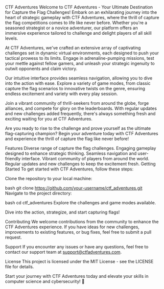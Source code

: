 CTF Adventures
Welcome to CTF Adventures - Your Ultimate Destination for Capture the Flag Challenges! Embark on an exhilarating journey into the heart of strategic gameplay with CTF Adventures, where the thrill of capture the flag competitions comes to life like never before. Whether you're a seasoned strategist or a novice adventurer, our platform offers an immersive experience tailored to challenge and delight players of all skill levels.

At CTF Adventures, we've crafted an extensive array of captivating challenges set in dynamic virtual environments, each designed to push your tactical prowess to its limits. Engage in adrenaline-pumping missions, test your mettle against fellow gamers, and unleash your strategic ingenuity to outwit opponents and claim victory.

Our intuitive interface provides seamless navigation, allowing you to dive into the action with ease. Explore a variety of game modes, from classic capture the flag scenarios to innovative twists on the genre, ensuring endless excitement and variety with every play session.

Join a vibrant community of thrill-seekers from around the globe, forge alliances, and compete for glory on the leaderboards. With regular updates and new challenges added frequently, there's always something fresh and exciting waiting for you at CTF Adventures.

Are you ready to rise to the challenge and prove yourself as the ultimate flag-capturing champion? Begin your adventure today with CTF Adventures and experience the thrill of capture the flag like never before!

Features
Diverse range of capture the flag challenges.
Engaging gameplay designed to enhance strategic thinking.
Seamless navigation and user-friendly interface.
Vibrant community of players from around the world.
Regular updates and new challenges to keep the excitement fresh.
Getting Started
To get started with CTF Adventures, follow these steps:

Clone the repository to your local machine:

bash
git clone https://github.com/your-username/ctf_adventures.git
Navigate to the project directory:

bash
cd ctf_adventures
Explore the challenges and game modes available.

Dive into the action, strategize, and start capturing flags!

Contributing
We welcome contributions from the community to enhance the CTF Adventures experience. If you have ideas for new challenges, improvements to existing features, or bug fixes, feel free to submit a pull request.

Support
If you encounter any issues or have any questions, feel free to contact our support team at support@ctfadventures.com.

License
This project is licensed under the MIT License - see the LICENSE file for details.

Start your journey with CTF Adventures today and elevate your skills in computer science and cybersecurity! 🚀
